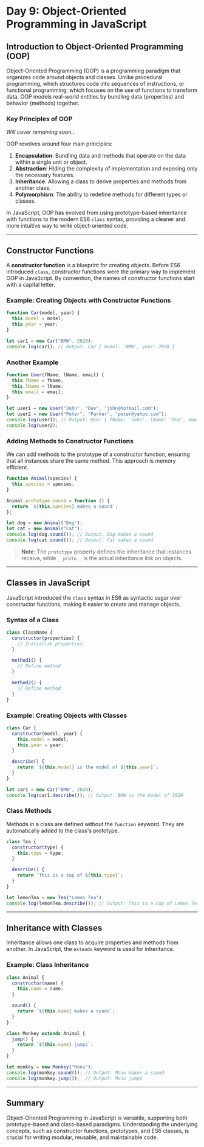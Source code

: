 # Day 9: Object-Oriented Programming in JavaScript

## Introduction to Object-Oriented Programming (OOP)
Object-Oriented Programming (OOP) is a programming paradigm that organizes code around objects and classes. Unlike procedural programming, which structures code into sequences of instructions, or functional programming, which focuses on the use of functions to transform data, OOP models real-world entities by bundling data (properties) and behavior (methods) together.

### Key Principles of OOP
_Will cover remaining soon.._

OOP revolves around four main principles:

1. **Encapsulation**: Bundling data and methods that operate on the data within a single unit or object.
2. **Abstraction**: Hiding the complexity of implementation and exposing only the necessary features.
3. **Inheritance**: Allowing a class to derive properties and methods from another class.
4. **Polymorphism**: The ability to redefine methods for different types or classes.

In JavaScript, OOP has evolved from using prototype-based inheritance with functions to the modern ES6 `class` syntax, providing a cleaner and more intuitive way to write object-oriented code.

---

## Constructor Functions
A **constructor function** is a blueprint for creating objects. Before ES6 introduced `class`, constructor functions were the primary way to implement OOP in JavaScript. By convention, the names of constructor functions start with a capital letter.

### Example: Creating Objects with Constructor Functions
```javascript
function Car(model, year) {
  this.model = model;
  this.year = year;
}

let car1 = new Car("BMW", 2020);
console.log(car1); // Output: Car { model: 'BMW', year: 2020 }
```

### Another Example
```javascript
function User(fName, lName, email) {
  this.fName = fName;
  this.lName = lName;
  this.email = email;
}

let user1 = new User("John", "Doe", "john@hotmail.com");
let user2 = new User("Peter", "Parker", "peter@yahoo.com");
console.log(user1); // Output: User { fName: 'John', lName: 'Doe', email: '
console.log(user2);
```

### Adding Methods to Constructor Functions
We can add methods to the prototype of a constructor function, ensuring that all instances share the same method. This approach is memory efficient.

```javascript
function Animal(species) {
  this.species = species;
}

Animal.prototype.sound = function () {
  return `${this.species} makes a sound`;
};

let dog = new Animal("Dog");
let cat = new Animal("Cat");
console.log(dog.sound()); // Output: Dog makes a sound
console.log(cat.sound()); // Output: Cat makes a sound
```

> **Note**: The `prototype` property defines the inheritance that instances receive, while `__proto__` is the actual inheritance link on objects.

---

## Classes in JavaScript
JavaScript introduced the `class` syntax in ES6 as syntactic sugar over constructor functions, making it easier to create and manage objects.

### Syntax of a Class
```javascript
class ClassName {
  constructor(properties) {
    // Initialize properties
  }

  method1() {
    // Define method
  }

  method2() {
    // Define method
  }
}
```

### Example: Creating Objects with Classes
```javascript
class Car {
  constructor(model, year) {
    this.model = model;
    this.year = year;
  }

  describe() {
    return `${this.model} is the model of ${this.year}`;
  }
}

let car1 = new Car("BMW", 2020);
console.log(car1.describe()); // Output: BMW is the model of 2020
```

### Class Methods
Methods in a class are defined without the `function` keyword. They are automatically added to the class's prototype.

```javascript
class Tea {
  constructor(type) {
    this.type = type;
  }

  describe() {
    return `This is a cup of ${this.type}`;
  }
}

let lemonTea = new Tea("Lemon Tea");
console.log(lemonTea.describe()); // Output: This is a cup of Lemon Tea
```

---

## Inheritance with Classes
Inheritance allows one class to acquire properties and methods from another. In JavaScript, the `extends` keyword is used for inheritance.

### Example: Class Inheritance
```javascript
class Animal {
  constructor(name) {
    this.name = name;
  }

  sound() {
    return `${this.name} makes a sound`;
  }
}

class Monkey extends Animal {
  jump() {
    return `${this.name} jumps`;
  }
}

let monkey = new Monkey("Monu");
console.log(monkey.sound()); // Output: Monu makes a sound
console.log(monkey.jump());  // Output: Monu jumps
```

---

## Summary
Object-Oriented Programming in JavaScript is versatile, supporting both prototype-based and class-based paradigms. Understanding the underlying concepts, such as constructor functions, prototypes, and ES6 classes, is crucial for writing modular, reusable, and maintainable code.
